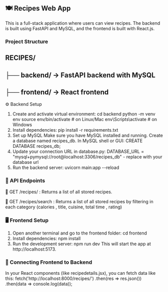 

## 🍽️ Recipes Web App
This is a full-stack application where users can view recipes. The backend is built using FastAPI and MySQL, and the frontend is built with React.js.


### Project Structure
## RECIPES/
## ├── backend/      → FastAPI backend with MySQL
## ├── frontend/     → React frontend

⚙️ Backend Setup
1. Create and activate virtual environment:
cd backend
python -m venv env
source env/bin/activate      # on Linux/Mac
env\Scripts\activate         # on Windows
2. Install dependencies:
pip install -r requirements.txt
3. Set up MySQL
Make sure you have MySQL installed and running.
Create a database named recipes_db.
In MySQL shell or GUI:
CREATE DATABASE recipes_db;
4. Update your connection URL in database.py:
DATABASE_URL = "mysql+pymysql://root@localhost:3306/recipes_db" - replace with your database url
5. Run the backend server:
uvicorn main:app --reload

### 📡 API Endpoints

📄 GET /recipes/  : 
Returns a list of all stored recipes.

📄 GET /recipes/search  :
Returns a list of all stored recipes by filtering in each category (calories , title, cuisine, total time , rating)


### 🖥️ Frontend Setup
1. Open another terminal and go to the frontend folder:
cd frontend
2. Install dependencies:
npm install
3. Run the development server:
npm run dev
This will start the app at http://localhost:5173.

### 🔗 Connecting Frontend to Backend
In your React components (like recipedetails.jsx), you can fetch data like this:
fetch('http://localhost:8000/recipes/')
  .then(res => res.json())
  .then(data => console.log(data));
